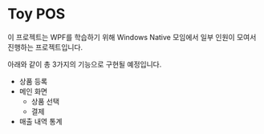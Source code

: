 # Toy POS

이 프로젝트는 WPF를 학습하기 위해 Windows Native 모임에서 일부 인원이 모여서 진행하는 프로젝트입니다.

아래와 같이 총 3가지의 기능으로 구현될 예정입니다.
* 상품 등록
* 메인 화면
  * 상품 선택
  * 결제
* 매출 내역 통계